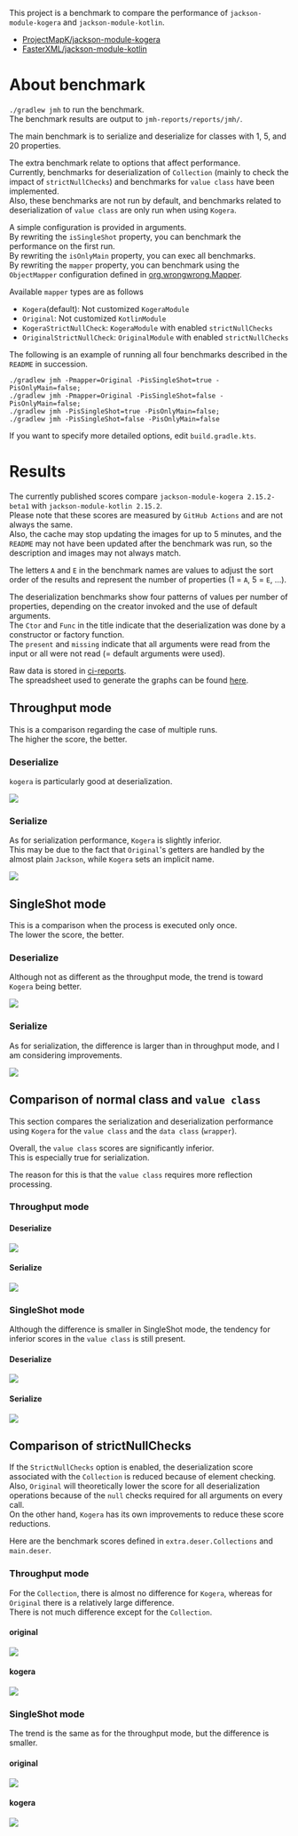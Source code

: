 This project is a benchmark to compare the performance of `jackson-module-kogera` and `jackson-module-kotlin`.  

- [ProjectMapK/jackson\-module\-kogera](https://github.com/ProjectMapK/jackson-module-kogera)
- [FasterXML/jackson\-module\-kotlin](https://github.com/FasterXML/jackson-module-kotlin)

# About benchmark
`./gradlew jmh` to run the benchmark.  
The benchmark results are output to `jmh-reports/reports/jmh/`.

The main benchmark is to serialize and deserialize for classes with 1, 5, and 20 properties.  

The extra benchmark relate to options that affect performance.  
Currently, benchmarks for deserialization of `Collection` (mainly to check the impact of `strictNullChecks`)
and benchmarks for `value class` have been implemented.  
Also, these benchmarks are not run by default,
and benchmarks related to deserialization of `value class` are only run when using `Kogera`.

A simple configuration is provided in arguments.  
By rewriting the `isSingleShot` property, you can benchmark the performance on the first run.  
By rewriting the `isOnlyMain` property, you can exec all benchmarks.  
By rewriting the `mapper` property, you can benchmark using the `ObjectMapper` configuration defined in [org.wrongwrong.Mapper](./src/jmh/kotlin/org/wrongwrong/Mapper.kt).

Available `mapper` types are as follows

- `Kogera`(default): Not customized `KogeraModule`
- `Original`: Not customized `KotlinModule`
- `KogeraStrictNullCheck`: `KogeraModule` with enabled `strictNullChecks`
- `OriginalStrictNullCheck`: `OriginalModule` with enabled `strictNullChecks`

The following is an example of running all four benchmarks described in the `README` in succession.

```shell
./gradlew jmh -Pmapper=Original -PisSingleShot=true -PisOnlyMain=false;
./gradlew jmh -Pmapper=Original -PisSingleShot=false -PisOnlyMain=false;
./gradlew jmh -PisSingleShot=true -PisOnlyMain=false;
./gradlew jmh -PisSingleShot=false -PisOnlyMain=false
```

If you want to specify more detailed options, edit `build.gradle.kts`.

# Results
The currently published scores compare `jackson-module-kogera 2.15.2-beta1` with `jackson-module-kotlin 2.15.2`.  
Please note that these scores are measured by `GitHub Actions` and are not always the same.  
Also, the cache may stop updating the images for up to 5 minutes,
and the `README` may not have been updated after the benchmark was run,
so the description and images may not always match.

The letters `A` and `E` in the benchmark names are values to adjust the sort order of the results
and represent the number of properties (1 = `A`, 5 = `E`, ...).

The deserialization benchmarks show four patterns of values per number of properties,
depending on the creator invoked and the use of default arguments.  
The `Ctor` and `Func` in the title indicate that the deserialization was done by a constructor or factory function.  
The `present` and `missing` indicate that all arguments were read from the input or all were not read (= default arguments were used).

Raw data is stored in [ci-reports](./ci-reports).  
The spreadsheet used to generate the graphs can be found [here](https://drive.google.com/drive/folders/1mNa-bPybvhNTkGX7qkOfii_iMOI_gODG?usp=drive_link).

## Throughput mode
This is a comparison regarding the case of multiple runs.  
The higher the score, the better.

### Deserialize
`kogera` is particularly good at deserialization.

![](https://docs.google.com/spreadsheets/d/e/2PACX-1vTZB9ByuRV9XS_eug0vM_IEx_Em_ObiuZMoClXAt7zVZQZ9EnhKCXmbTsRQpoLiBbje6H_R9Hf7v0RI/pubchart?oid=754117157&format=image)

### Serialize
As for serialization performance, `Kogera` is slightly inferior.   
This may be due to the fact that `Original`'s getters are handled by the almost plain `Jackson`,
while `Kogera` sets an implicit name.

![](https://docs.google.com/spreadsheets/d/e/2PACX-1vTZB9ByuRV9XS_eug0vM_IEx_Em_ObiuZMoClXAt7zVZQZ9EnhKCXmbTsRQpoLiBbje6H_R9Hf7v0RI/pubchart?oid=1424094114&format=image)

## SingleShot mode
This is a comparison when the process is executed only once.  
The lower the score, the better.

### Deserialize
Although not as different as the throughput mode, the trend is toward `Kogera` being better.  

![](https://docs.google.com/spreadsheets/d/e/2PACX-1vSkI9k_uQtaxfmvCTuXpU7u5KzTteMV63O8Uz4dod_LeuSRX-z2ZxR4J7broxtJVGa0zcnxbbPgLZeC/pubchart?oid=754117157&format=image)

### Serialize
As for serialization, the difference is larger than in throughput mode, and I am considering improvements.

![](https://docs.google.com/spreadsheets/d/e/2PACX-1vSkI9k_uQtaxfmvCTuXpU7u5KzTteMV63O8Uz4dod_LeuSRX-z2ZxR4J7broxtJVGa0zcnxbbPgLZeC/pubchart?oid=1424094114&format=image)

## Comparison of normal class and `value class`
This section compares the serialization and deserialization performance using `Kogera`
for the `value class` and the `data class` (`wrapper`).

Overall, the `value class` scores are significantly inferior.  
This is especially true for serialization.  

The reason for this is that the `value class` requires more reflection processing.

### Throughput mode
#### Deserialize
![](https://docs.google.com/spreadsheets/d/e/2PACX-1vQr4_nhi0wY05LfKLJobcRMUWgn-nACTuDmMsJSNhstbiA0ZDaDQqQfmAiTzjGrn6HhcihdywsDC2XY/pubchart?oid=1135896566&format=image)

#### Serialize
![](https://docs.google.com/spreadsheets/d/e/2PACX-1vQr4_nhi0wY05LfKLJobcRMUWgn-nACTuDmMsJSNhstbiA0ZDaDQqQfmAiTzjGrn6HhcihdywsDC2XY/pubchart?oid=746620310&format=image)

### SingleShot mode
Although the difference is smaller in SingleShot mode,
the tendency for inferior scores in the `value class` is still present.

#### Deserialize
![](https://docs.google.com/spreadsheets/d/e/2PACX-1vQr4_nhi0wY05LfKLJobcRMUWgn-nACTuDmMsJSNhstbiA0ZDaDQqQfmAiTzjGrn6HhcihdywsDC2XY/pubchart?oid=1507400004&format=image)

#### Serialize
![](https://docs.google.com/spreadsheets/d/e/2PACX-1vQr4_nhi0wY05LfKLJobcRMUWgn-nACTuDmMsJSNhstbiA0ZDaDQqQfmAiTzjGrn6HhcihdywsDC2XY/pubchart?oid=2008357899&format=image)

## Comparison of strictNullChecks
If the `StrictNullChecks` option is enabled,
the deserialization score associated with the `Collection` is reduced because of element checking.  
Also, `Original` will theoretically lower the score for all deserialization operations because of the `null` checks required for all arguments on every call.  
On the other hand, `Kogera` has its own improvements to reduce these score reductions.

Here are the benchmark scores defined in `extra.deser.Collections` and `main.deser`.

### Throughput mode
For the `Collection`, there is almost no difference for `Kogera`, whereas for `Original` there is a relatively large difference.  
There is not much difference except for the `Collection`.

#### original
![](https://docs.google.com/spreadsheets/d/e/2PACX-1vSgFV1Qiv8WWxJ83wUVJXVU9xagYSC7YVcCZAu3S51-VSBDT33qdJkqq3-Gqdl5vQHJsxkUPvSjihhv/pubchart?oid=351902777&format=image)

#### kogera
![](https://docs.google.com/spreadsheets/d/e/2PACX-1vRtSIkLr1stFR2taQczT53qdiqlGzg3_j9xFyi9woBVTKSNEcen6h9-9jKvCLKTJUWSoLWFNKnoJpr6/pubchart?oid=351902777&format=image)

### SingleShot mode
The trend is the same as for the throughput mode, but the difference is smaller.

#### original
![](https://docs.google.com/spreadsheets/d/e/2PACX-1vQixP8gQJ1uiQTCiXWDfYi4SmKBeSlJfBZx2uZ34PJIFBR454T_ubMrz2_lma0VVxKGOwkWnZRgqEes/pubchart?oid=351902777&format=image)

#### kogera
![](https://docs.google.com/spreadsheets/d/e/2PACX-1vTPItNnF2urmh3xbGpsbD_1CvUzKO6cTKSQYHQrZTTUb5e0s_sYvELJXjTp3yqDBsBbKx6bSFjypa_M/pubchart?oid=351902777&format=image)
